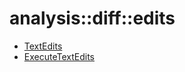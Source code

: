 # analysis::diff::edits


   * [TextEdits](Library/analysis/diff/edits/TextEdits.md)
   * [ExecuteTextEdits](Library/analysis/diff/edits/ExecuteTextEdits.md)